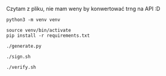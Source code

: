 Czytam z pliku, nie mam weny by konwertować trng na API :D

```
python3 -m venv venv
```

```
source venv/bin/activate
pip install -r requirements.txt
```

```
./generate.py
```

```
./sign.sh
```

```
./verify.sh
```
